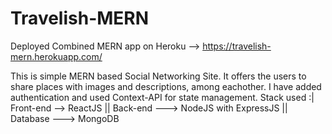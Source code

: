 # Travelish-MERN
Deployed Combined MERN app on Heroku --> https://travelish-mern.herokuapp.com/

This is simple MERN based Social Networking Site. It offers the users to share places with images and descriptions, among eachother. I have added authentication and used Context-API for state management.
Stack used :|
  Front-end --> ReactJS ||
  Back-end ---> NodeJS with ExpressJS ||
  Database ---> MongoDB 
